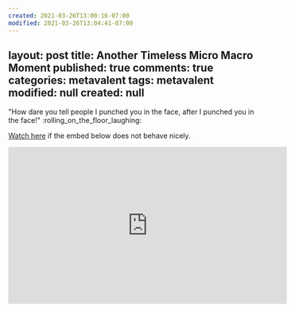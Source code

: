 ```yaml
---
created: 2021-03-26T13:00:16-07:00
modified: 2021-03-26T13:04:41-07:00
---
```


layout: post
title: Another Timeless Micro Macro Moment
published: true
comments: true
categories: metavalent
tags: metavalent
modified: null
created: null
---

"How dare you tell people I punched you in the face, after I punched you in the face!" :rolling_on_the_floor_laughing:

[Watch here](https://youtu.be/BvdyXzji6F8?t=4m10s) if the embed below does not behave nicely. 

<div class="embed-container"><iframe width="560" height="315" src="https://youtu.be/BvdyXzji6F8?t=4m10s" title="YouTube video player" frameborder="0" allow="accelerometer; autoplay; clipboard-write; encrypted-media; gyroscope; picture-in-picture" allowfullscreen></iframe></div>